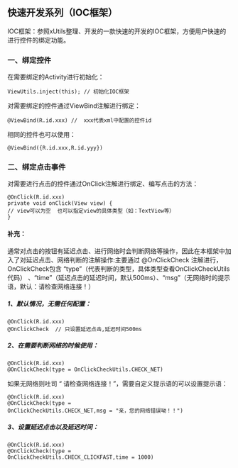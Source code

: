 ## 快速开发系列（IOC框架）

   
IOC框架：参照xUtils整理、开发的一款快速的开发的IOC框架，方便用户快速的进行控件的绑定功能。

### 一、绑定控件

在需要绑定的Activity进行初始化：

```
ViewUtils.inject(this); // 初始化IOC框架
```

对需要绑定的控件通过ViewBind注解进行绑定：

```
@ViewBind(R.id.xxx) //  xxx代表xml中配置的控件id
```
相同的控件也可以使用：

```
@ViewBind({R.id.xxx,R.id.yyy})
```

### 二、绑定点击事件

对需要进行点击的控件通过OnClick注解进行绑定、编写点击的方法：

```
@OnClick(R.id.xxx) 
private void onClick(View view) {
// view可以为空  也可以指定view的具体类型（如：TextView等）
}
```

#### 补充：

通常对点击的按钮有延迟点击、进行网络时会判断网络等操作，因此在本框架中加入了对延迟点击、网络判断的注解操作:主要通过 @OnClickCheck 注解进行，OnClickCheck包含 “type”（代表判断的类型，具体类型查看OnClickCheckUtils代码） 、“time”（延迟点击的延迟时间，默认500ms）、“msg”（无网络时的提示语，默认：请检查网络连接！）

##### 1、默认情况，无需任何配置：

```
@OnClick(R.id.xxx) 
@OnClickCheck  // 只设置延迟点击,延迟时间500ms
```

##### 2、在需要判断网络的时候使用：

```
@OnClick(R.id.xxx) 
@OnClickCheck(type = OnClickCheckUtils.CHECK_NET)
```
如果无网络则吐司 “ 请检查网络连接！”，需要自定义提示语的可以设置提示语：

```
@OnClick(R.id.xxx) 
@OnClickCheck(type = 
OnClickCheckUtils.CHECK_NET,msg = "亲，您的网络错误呦！！")
```

##### 3、设置延迟点击以及延迟时间：

```
@OnClick(R.id.xxx) 
@OnClickCheck(type =
OnClickCheckUtils.CHECK_CLICKFAST,time = 1000)
```










